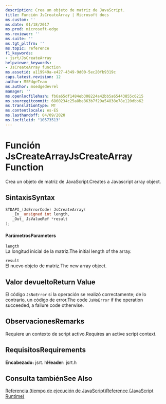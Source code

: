 ```yaml
---
description: Crea un objeto de matriz de JavaScript.
title: Función JsCreateArray | Microsoft docs
ms.custom: ''
ms.date: 01/18/2017
ms.prod: microsoft-edge
ms.reviewer: ''
ms.suite: ''
ms.tgt_pltfrm: ''
ms.topic: reference
f1_keywords:
- jsrt/JsCreateArray
helpviewer_keywords:
- JsCreateArray function
ms.assetid: a119949a-e427-4349-9d00-5ec20fb9319c
caps.latest.revision: 12
author: MSEdgeTeam
ms.author: msedgedevrel
manager: ''
ms.openlocfilehash: fb6a65df1484eb308224a42bb5a65443855c6215
ms.sourcegitcommit: 6860234c25a8be863b7f29a54838e78e120dbb62
ms.translationtype: MT
ms.contentlocale: es-ES
ms.lasthandoff: 04/09/2020
ms.locfileid: "10573513"
---
```

# <span data-ttu-id="eccb4-103">Función JsCreateArray</span><span class="sxs-lookup"><span data-stu-id="eccb4-103">JsCreateArray Function</span></span>
<span data-ttu-id="eccb4-104">Crea un objeto de matriz de JavaScript.</span><span class="sxs-lookup"><span data-stu-id="eccb4-104">Creates a Javascript array object.</span></span>  
  
## <span data-ttu-id="eccb4-105">Sintaxis</span><span class="sxs-lookup"><span data-stu-id="eccb4-105">Syntax</span></span>  
  
```cpp  
STDAPI_(JsErrorCode) JsCreateArray(  
   _In_ unsigned int length,  
   _Out_ JsValueRef *result  
);  
```  
  
#### <span data-ttu-id="eccb4-106">Parámetros</span><span class="sxs-lookup"><span data-stu-id="eccb4-106">Parameters</span></span>  
 `length`  
 <span data-ttu-id="eccb4-107">La longitud inicial de la matriz.</span><span class="sxs-lookup"><span data-stu-id="eccb4-107">The initial length of the array.</span></span>  
  
 `result`  
 <span data-ttu-id="eccb4-108">El nuevo objeto de matriz.</span><span class="sxs-lookup"><span data-stu-id="eccb4-108">The new array object.</span></span>  
  
## <span data-ttu-id="eccb4-109">Valor devuelto</span><span class="sxs-lookup"><span data-stu-id="eccb4-109">Return Value</span></span>  
 <span data-ttu-id="eccb4-110">El código `JsNoError` si la operación se realizó correctamente; de lo contrario, un código de error.</span><span class="sxs-lookup"><span data-stu-id="eccb4-110">The code `JsNoError` if the operation succeeded, a failure code otherwise.</span></span>  
  
## <span data-ttu-id="eccb4-111">Observaciones</span><span class="sxs-lookup"><span data-stu-id="eccb4-111">Remarks</span></span>  
 <span data-ttu-id="eccb4-112">Requiere un contexto de script activo.</span><span class="sxs-lookup"><span data-stu-id="eccb4-112">Requires an active script context.</span></span>  
  
## <span data-ttu-id="eccb4-113">Requisitos</span><span class="sxs-lookup"><span data-stu-id="eccb4-113">Requirements</span></span>  
 <span data-ttu-id="eccb4-114">**Encabezado:** jsrt. h</span><span class="sxs-lookup"><span data-stu-id="eccb4-114">**Header:** jsrt.h</span></span>  
  
## <span data-ttu-id="eccb4-115">Consulta también</span><span class="sxs-lookup"><span data-stu-id="eccb4-115">See Also</span></span>  
 [<span data-ttu-id="eccb4-116">Referencia (tiempo de ejecución de JavaScript)</span><span class="sxs-lookup"><span data-stu-id="eccb4-116">Reference (JavaScript Runtime)</span></span>](../chakra-hosting/reference-javascript-runtime.md)